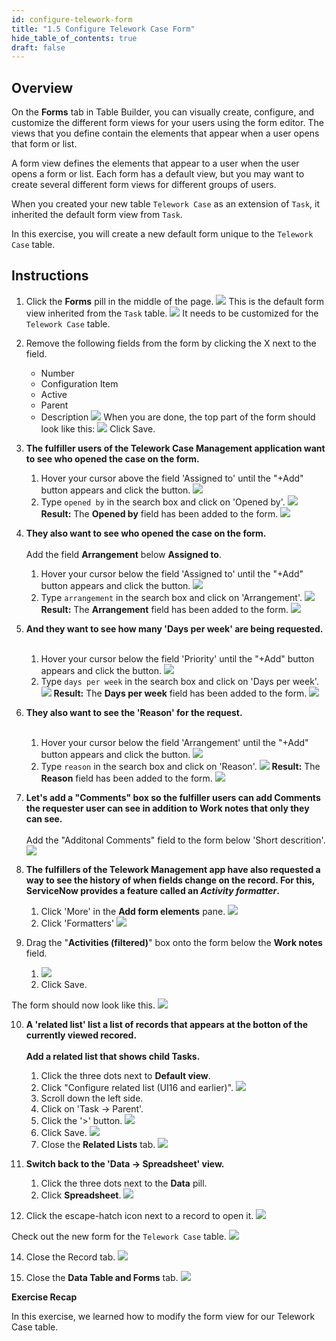 ```yaml
---
id: configure-telework-form
title: "1.5 Configure Telework Case Form"
hide_table_of_contents: true
draft: false
---
```


## Overview

On the **Forms** tab in Table Builder, you can visually create, configure, and customize the different form views for your users using the form editor. The views that you define contain the elements that appear when a user opens that form or list.

A form view defines the elements that appear to a user when the user opens a form or list. Each form has a default view, but you may want to create several different form views for different groups of users.

When you created your new table `Telework Case` as an extension of `Task`, it inherited the default form view from `Task`.

In this exercise, you will create a new default form unique to the `Telework Case` table.

## Instructions

1. Click the **Forms** pill in the middle of the page. 
![](../images/2023-10-19-13-30-47.png)
This is the default form view inherited from the `Task` table. 
![](../images/2023-10-19-14-53-15.png)
It needs to be customized for the `Telework Case` table. 


2. Remove the following fields from the form by clicking the X next to the field.
    - Number
    - Configuration Item
    - Active
    - Parent
    - Description
    ![](../images/2023-10-19-14-54-23.png)
    When you are done, the top part of the form should look like this:
    ![](../images/2023-10-19-21-16-20.png)
    Click <span className="button-purple">Save</span>.


3. **The fulfiller users of the Telework Case Management application want to see who opened the case on the form.**
   1. Hover your cursor above the field 'Assigned to' until the "+Add" button appears and click the button. 
   ![](../images/2023-10-19-14-58-01.png)  
   2. Type `opened by` in the search box and click on 'Opened by'.
   ![](../images/2023-10-19-14-59-40.png)
   **Result:** The **Opened by** field has been added to the form.
   ![](../images/2023-10-19-15-00-15.png)


4. **They also want to see who opened the case on the form.**<br/><br/>
Add the field **Arrangement** below **Assigned to**.
   1. Hover your cursor below the field 'Assigned to' until the "+Add" button appears and click the button. 
   ![](../images/2023-10-19-15-08-55.png)
   2. Type `arrangement` in the search box and click on 'Arrangement'.
   ![](../images/2023-10-19-15-09-39.png)
   **Result:** The **Arrangement** field has been added to the form.
   ![](../images/2023-10-19-15-10-25.png)


5. **And they want to see how many 'Days per week' are being requested.**<br/><br/>
   1. Hover your cursor below the field 'Priority' until the "+Add" button appears and click the button.
   ![](../images/2023-10-19-15-14-27.png)
   2. Type `days per week` in the search box and click on 'Days per week'.
   ![](../images/2023-10-19-15-16-04.png)
   **Result:** The **Days per week** field has been added to the form.
   ![](../images/2023-10-19-15-16-53.png)


6. **They also want to see the 'Reason' for the request.**<br/><br/>
   1. Hover your cursor below the field 'Arrangement' until the "+Add" button appears and click the button.
   ![](../images/2023-10-19-15-19-29.png)
   2. Type `reason` in the search box and click on 'Reason'.
   ![](../images/2023-10-19-15-20-44.png)
   **Result:** The **Reason** field has been added to the form.
   ![](../images/2023-10-19-15-21-20.png)


7. **Let's add a "Comments" box so the fulfiller users can add Comments the requester user can see in addition to Work notes that only they can see.**<br/><br/>
Add the "Additonal Comments" field to the form below 'Short descrition'.
![](../images/2023-10-19-17-26-19.png)


7. **The fulfillers of the Telework Management app have also requested a way to see the history of when fields change on the record. For this, ServiceNow provides a feature called an _Activity formatter_.**
   1. Click 'More' in the **Add form elements** pane. 
   ![](../images/2023-10-19-15-24-21.png)
   2. Click 'Formatters'
   ![](../images/2023-10-19-15-26-13.png)


8.  Drag the "**Activities (filtered)**" box onto the form below the **Work notes** field.
    1. ![](../images/2023-10-19_17-28-33.gif)
    2. Click <span className="button-purple">Save</span>.


The form should now look like this.
![](../images/2023-10-19-17-30-51.png)


10. **A 'related list' list a list of records that appears at the botton of the currently viewed recored.**<br/><br/>
    **Add a related list that shows child Tasks.**
    1. Click the three dots next to **Default view**.
    2. Click "Configure related list (UI16 and earlier)".
   ![](../images/2023-10-19-16-48-27.png)
    3. Scroll down the left side.
    4. Click on 'Task -> Parent'.
    5. Click the '>' button.
    ![](../images/2023-10-19-16-51-44.png)
    6. Click <span className="button-purple">Save</span>.
    ![](../images/2023-10-19-16-53-10.png)
    7. Close the **Related Lists** tab.
    ![](../images/2023-10-19-16-56-24.png)


11. **Switch back to the 'Data -> Spreadsheet' view.**
    1.  Click the three dots next to the **Data** pill.
    2.  Click **Spreadsheet**.
   ![](../images/2023-10-19-18-45-29.png)


12. Click the escape-hatch icon next to a record to open it. 
![](../images/2023-10-19-18-31-39.png)

Check out the new form for the `Telework Case` table.
![](../images/2023-10-19-21-23-15.png)

14. Close the Record tab.
![](../images/2023-10-19-21-24-24.png)


15. Close the **Data Table and Forms** tab.
![](../images/2023-10-19-17-21-01.png)


**Exercise Recap**

In this exercise, we learned how to modify the form view for our Telework Case table.
